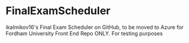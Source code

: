 # FinalExamScheduler
ikalmikov16's Final Exam Scheduler on GitHub, to be moved to Azure for Fordham University
Front End Repo ONLY. For testing purposes
